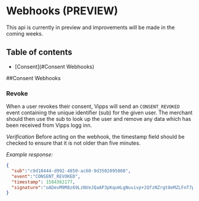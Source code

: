 # Webhooks (PREVIEW)
This api is currently in preview and improvements will be made in the coming weeks.

## Table of contents
* [Consent](#Consent Webhooks)
 
 ##Consent Webhooks
 ### Revoke
 When a user revokes their consent, Vipps will send an `CONSENT_REVOKED` event containing the unique identifier (sub) for the given user.
 The merchant should then use the sub to look up the user and remove any data which has been received from Vipps logg inn.
 
 *Verification*
 Before acting on the webhook, the timestamp field should be checked to ensure that it is not older than five minutes.  
  
*Example response:*
```json
{
  "sub":"c9d10444-d992-4850-ac60-9d3502095008",
  "event":"CONSENT_REVOKED",
  "timestamp": 1584362177,
  "signature":"oADevM9M8z69LzNVeJQaAP3pKquHLgNuvivp+2QfzNZrgt8eMZLFnT7pZz1Sryi39ZqmhBJFE0+T+/hZ3lGvVPm9FP/KuXb22P62VymnuswUD6m8om5G0Vx/ijcLeW1j/czjbGklQuse95NH7POMmxK/40ah1SfX1+tS+HDEHzsivxP8P/6glzepFNS/nDjzPBxoD213TvgjE+QrdlRPbrrhZTG5KTWN5gpw5Fb7Q+NGhYUpo8flmSQezZVpl+4aWV6YdujUQdCqwDQjn6jDKQ9XkvzoNTlBGTo/cF7ywD34sN1jN9oQOu2hhbmPlq0KSqKbrkkrUUCuu8wvgg3fNg=="
}
```
